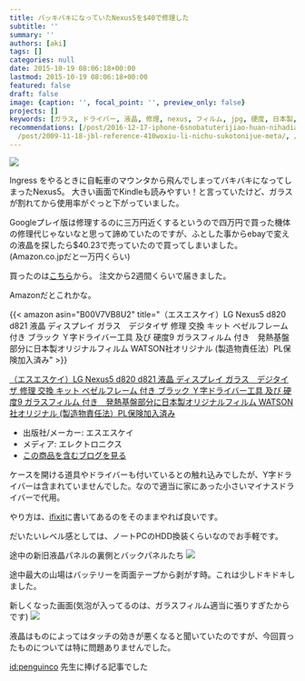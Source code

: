 ```yaml
---
title: バッキバキになっていたNexus5を$40で修理した
subtitle: ''
summary: ''
authors: [aki]
tags: []
categories: null
date: 2015-10-19 08:06:18+00:00
lastmod: 2015-10-19 08:06:18+00:00
featured: false
draft: false
image: {caption: '', focal_point: '', preview_only: false}
projects: []
keywords: [ガラス, ドライバー, 液晶, 修理, nexus, フィルム, jpg, 硬度, 日本製, フレーム]
recommendations: [/post/2016-12-17-iphone-6snobatuterijiao-huan-nihadian-hua-sapoto-plus-ekusupuresujiao-huan-gaosusume/,
  /post/2009-11-18-jbl-reference-410woxiu-li-nichu-sukotonijue-meta/, /post/2016-12-30-2016nian-mai-tuteyokatutamono-10xuan/]
---
```

![](/img/20151018/20151018110109.jpg)

Ingress をやるときに自転車のマウンタから飛んでしまってバキバキになってしまったNexus5。 大きい画面でKindleも読みやすい！と言っていたけど、ガラスが割れてから使用率がぐっと下がっていました。

Googleプレイ版は修理するのに三万円近くするというので四万円で買った機体の修理代じゃないなと思って諦めていたのですが、ふとした事からebayで変えの液晶を探したら$40.23で売っていたので買ってしまいました。(Amazon.co.jpだと一万円くらい)

買ったのは[こちら](http://www.ebay.com/itm/191128875894)から。 注文から2週間くらいで届きました。

Amazonだとこれかな。

{{< amazon asin="B00V7VB8U2" title="（エスエスケイ）LG Nexus5 d820 d821 液晶 ディスプレイ ガラス　デジタイザ 修理 交換 キット ベゼルフレーム 付き ブラック Ｙ字ドライバー工具 及び 硬度9 ガラスフィルム 付き　発熱基盤部分に日本製オリジナルフィルム WATSON社オリジナル (製造物責任法）PL保険加入済み" >}}

[（エスエスケイ）LG Nexus5 d820 d821 液晶 ディスプレイ ガラス　デジタイザ 修理 交換 キット ベゼルフレーム 付き ブラック Ｙ字ドライバー工具 及び 硬度9 ガラスフィルム 付き　発熱基盤部分に日本製オリジナルフィルム WATSON社オリジナル (製造物責任法）PL保険加入済み](http://www.amazon.co.jp/exec/obidos/ASIN/B00V7VB8U2/chezou-22/)

- 出版社/メーカー: エスエスケイ
- メディア: エレクトロニクス
- [この商品を含むブログを見る](http://d.hatena.ne.jp/asin/B00V7VB8U2/chezou-22)

ケースを開ける道具やドライバーも付いているとの触れ込みでしたが、Y字ドライバーは含まれていませんでした。なので適当に家にあった小さいマイナスドライバーで代用。

やり方は、[ifixit](https://www.ifixit.com/Teardown/Nexus+5+Teardown/19016)に書いてあるのをそのままやれば良いです。

だいたいレベル感としては、ノートPCのHDD換装くらいなのでお手軽です。

途中の新旧液晶パネルの裏側とバックパネルたち
![](/img/20151018/20151018110026.jpg)

途中最大の山場はバッテリーを両面テープから剥がす時。これは少しドキドキしました。

新しくなった画面(気泡が入ってるのは、ガラスフィルム適当に張りすぎたからです)
![](/img/20151018/20151018110316.jpg)

液晶はものによってはタッチの効きが悪くなると聞いていたのですが、今回買ったものについては特に問題ありませんでした。

[id:penguinco](http://blog.hatena.ne.jp/penguinco/) 先生に捧げる記事でした


